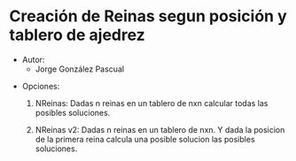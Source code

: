# Creación de Reinas segun  posición y tablero de ajedrez
- Autor: 
    * Jorge González Pascual
 
* Opciones:
  1) NReinas:
   Dadas n reinas en un tablero de nxn calcular todas las posibles soluciones.
 
  2) NReinas v2:
   Dadas n reinas en un tablero de nxn. Y dada la posicion de la primera reina
   calcula una posible solucion las posibles soluciones.
